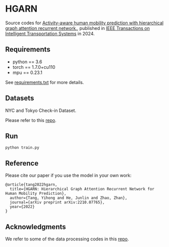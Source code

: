 # HGARN

Source codes for [Activity-aware human mobility prediction with hierarchical graph attention recurrent network.](https://arxiv.org/pdf/2210.07765.pdf), published in [IEEE Transactions on Intelligent Transportation Systems](https://ieeexplore.ieee.org/xpl/RecentIssue.jsp?punumber=6979) in 2024.

## Requirements

- python == 3.6
- torch == 1.7.0+cu110
- mpu == 0.23.1

See [requirements.txt](https://github.com/YihongT/DASTNet/blob/master/requirements.txt) for more details.

## Datasets

NYC and Tokyo Check-in Dataset.

Please refer to this [repo](https://sites.google.com/site/yangdingqi/home/foursquare-dataset).

## Run

```
python train.py
```

## Reference

Please cite our paper if you use the model in your own work:

```
@article{tang2022hgarn,
  title={HGARN: Hierarchical Graph Attention Recurrent Network for Human Mobility Prediction},
  author={Tang, Yihong and He, Junlin and Zhao, Zhan},
  journal={arXiv preprint arXiv:2210.07765},
  year={2022}
}
```

## Acknowledgments

We refer to some of the data processing codes in this [repo](https://github.com/ywhuazhong/CSLSL).
